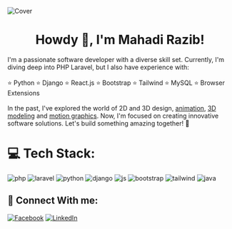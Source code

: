 ![Cover](https://mahadirazib.github.io/mahadirazib/resources/intro.gif)

<h1 align="center">Howdy 👋, I'm Mahadi Razib! </h1>
I'm a passionate software developer with a diverse skill set. Currently, I'm diving deep into PHP Laravel, but I also have experience with:<br><br>⭐ Python ⭐ Django ⭐ React.js ⭐ Bootstrap ⭐ Tailwind ⭐ MySQL ⭐ Browser Extensions<br><br>In the past, I've explored the world of 2D and 3D design, <a href="https://sites.google.com/view/odvutdesigner/2d-3d-animation">animation</a>, <a href="https://www.freepik.com/author/rmrayhan5858">3D modeling</a> and <a href="https://sites.google.com/view/odvutdesigner/2d-3d-animation">motion graphics</a>. Now, I'm focused on creating innovative software solutions. Let's build something amazing together! 🚀


# 💻 Tech Stack:
![php](https://mahadirazib.github.io/mahadirazib/resources/php.png)
![laravel](https://mahadirazib.github.io/mahadirazib/resources/laravel.png)
![python](https://mahadirazib.github.io/mahadirazib/resources/python.png)
![django](https://mahadirazib.github.io/mahadirazib/resources/django.png)
![js](https://mahadirazib.github.io/mahadirazib/resources/js.png)
![bootstrap](https://mahadirazib.github.io/mahadirazib/resources/bootstrap.png)
![tailwind](https://mahadirazib.github.io/mahadirazib/resources/tailwind.png)
![java](https://mahadirazib.github.io/mahadirazib/resources/java.png)


## 🔗 Connect With me:
[![Facebook](https://img.shields.io/badge/Facebook-%231877F2.svg?logo=Facebook&logoColor=white)](https://facebook.com/abc.shuvo) [![LinkedIn](https://img.shields.io/badge/LinkedIn-%230077B5.svg?logo=linkedin&logoColor=white)](https://linkedin.com/in/mahadirazib) 
